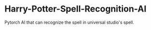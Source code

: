 # Harry-Potter-Spell-Recognition-AI
Pytorch AI that can recognize the spell in universal studio's spell.
